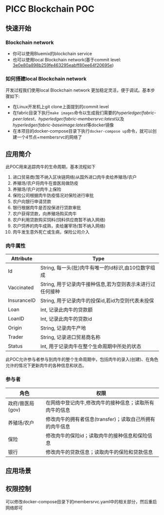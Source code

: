 # PICC Blockchain POC

## 快速开始
### Blockchain network
- 你可以使用Bluemix的blockchain service
- 也可以使用local Blockchain network(基于commit level: [3e0e80a898b259fe463295eabff80ee64f20695e](https://github.com/hyperledger-archives/fabric/commit/3e0e80a898b259fe463295eabff80ee64f20695e))

### 如何搭建local Blockchain network
开发过程我们使用local Blockchain network 更加稳定灵活，便于调试。基本步骤如下:
- 在Linux开发机上git clone上面提到的commit level
- 在fabric目录下执行`make images`命令以生成我们需要的*hyperledger/fabric-peer:latest*、*hyperledger/fabric-membersrvc:latest*以及*hyperledger/fabric-baseimage:latest*等docker镜像
- 在本项目的docker-compose目录下执行`docker-compose up`命令，就可以创建一个4节点+membersrvc的网络了

## 应用简介
此POC用来追踪肉牛的生命周期，基本流程如下
  
1. 进口贸易商(暂不纳入区块链网络)从国外进口肉牛卖给养殖场/农户
2. 养殖场/农户将肉牛在兽医局做防疫
3. 养殖场/农户对肉牛上保险
4. 保险公司根据肉牛防疫情况对保险进行审批
5. 农户向银行申请贷款
6. 银行根据肉牛是否投保进行贷款审批
7. 农户获得贷款，向养殖场购买肉牛
8. 农户利用贷款购买饲料(饲料供应商暂不纳入网络)
  1. 农户饲养的肉牛成熟，卖给屠宰场(暂不纳入网络)
  2. 肉牛发生意外死亡或生病，保险公司介入

### 肉牛属性
| Attribute       | Type                                                                                                  |
| --------------- | ----------------------------------------------------------------------------------------------------- |
| Id              | String, 每一头(批)肉牛有唯一的Id标识,由10位数字组成                                                        |
| Vaccinated      | String, 用于记录肉牛接种信息,若为空则表示未进行过任何接种                                                    |
| InsuranceID     | String, 用于记录肉牛的投保id,若id为空则代表未投保                                                          |
| Loan            | Int, 记录此肉牛的贷款额                                                                                 |
| LoanID          | Int, 记录此肉牛的贷款id                                                                                |
| Origin          | String, 记录肉牛产地                                                                                   |
| Trader          | String, 记录进口贸易商名称                                                                              |
| Status          | Int, 用于记录肉牛在整个生命周期中所处的状态                                                                |

此POC允许参与者参与到肉牛的整个生命周期中，包括肉牛的录入(创建)、在角色允许的情况下更新肉牛的各种信息和状态。

### 参与者
| 角色           | 权限                                                                  |
| -------------- | ---------------------------------------------------------------------|
| 政府/兽医局(gov) | 在网络中登记肉牛,修改肉牛的接种信息；读取所有肉牛的信息                     |
| 养殖场/农户      | 修改肉牛的拥有者信息(transfer)；读取自己所拥有的肉牛信息                   |
| 保险            | 修改肉牛的保险id；读取肉牛的接种信息和保险信息                             |
| 银行            | 修改肉牛的贷款信息；读取肉牛的保险和贷款信息                               |

## 应用场景

## 权限控制
可以修改docker-compose目录下的membersrvc.yaml中的相关部分，然后重启网络即可
